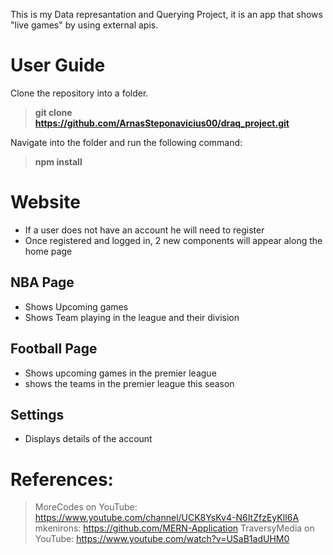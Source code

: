 This is my Data represantation and Querying Project, it is an app that shows "live games" by using external apis.

# User Guide
Clone the repository into a folder.
> **git clone https://github.com/ArnasSteponavicius00/draq_project.git**

Navigate into the folder and run the following command: 
> **npm install**

# Website
* If a user does not have an account he will need to register
* Once registered and logged in, 2 new components will appear along the home page

## NBA Page
* Shows Upcoming games
* Shows Team playing in the league and their division

## Football Page
* Shows upcoming games in the premier league
* shows the teams in the premier league this season

## Settings
* Displays details of the account

# References: 

>MoreCodes on YouTube: https://www.youtube.com/channel/UCK8YsKv4-N6ItZfzEyKlI6A
>mkenirons: https://github.com/MERN-Application
>TraversyMedia on YouTube: https://www.youtube.com/watch?v=USaB1adUHM0
